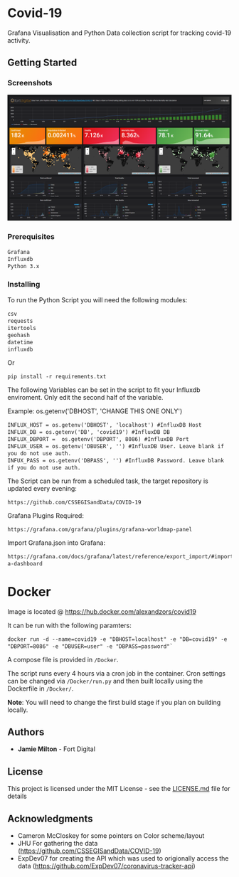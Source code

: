 # Covid-19

Grafana Visualisation and Python Data collection script for tracking covid-19 activity.

## Getting Started

### Screenshots

![Alt text](/Screenshots/Full.png?raw=true)


### Prerequisites

```
Grafana
Influxdb
Python 3.x
```

### Installing

To run the Python Script you will need the following modules:

```
csv
requests
itertools
geohash
datetime 
influxdb 
```

Or

```
pip install -r requirements.txt
```

The following Variables can be set in the script to fit your Influxdb enviroment. Only edit the second half of the variable.

Example: os.getenv('DBHOST', 'CHANGE THIS ONE ONLY')

```
INFLUX_HOST = os.getenv('DBHOST', 'localhost') #InfluxDB Host
INFLUX_DB = os.getenv('DB', 'covid19') #InfluxDB DB
INFLUX_DBPORT =  os.getenv('DBPORT', 8086) #InfluxDB Port
INFLUX_USER = os.getenv('DBUSER', '') #InfluxDB User. Leave blank if you do not use auth.
INFUX_PASS = os.getenv('DBPASS', '') #InfluxDB Password. Leave blank if you do not use auth.
```

The Script can be run from a scheduled task, the target repository is updated every evening:

```
https://github.com/CSSEGISandData/COVID-19
```

Grafana Plugins Required:

```
https://grafana.com/grafana/plugins/grafana-worldmap-panel
```

Import Grafana.json into Grafana:

```
https://grafana.com/docs/grafana/latest/reference/export_import/#importing-a-dashboard
```
# Docker

Image is located @ https://hub.docker.com/alexandzors/covid19

It can be run with the following paramters:

```
docker run -d --name=covid19 -e "DBHOST=localhost" -e "DB=covid19" -e "DBPORT=8086" -e "DBUSER=user" -e "DBPASS=password"`
```

A compose file is provided in `/Docker`.

The script runs every 4 hours via a cron job in the container. Cron settings can be changed via `/Docker/run.py` and then built locally using the Dockerfile in `/Docker/`.

**Note**: You will need to change the first build stage if you plan on building locally.

## Authors

* **Jamie Milton** - Fort Digital

## License

This project is licensed under the MIT License - see the [LICENSE.md](LICENSE.md) file for details

## Acknowledgments

* Cameron McCloskey for some pointers on Color scheme/layout
* JHU For gathering the data (https://github.com/CSSEGISandData/COVID-19)
* ExpDev07 for creating the API which was used to origionally access the data (https://github.com/ExpDev07/coronavirus-tracker-api)
